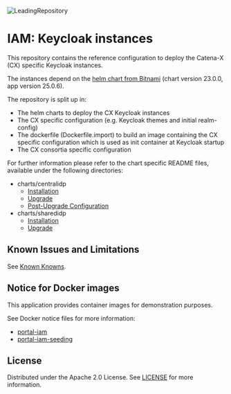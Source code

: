![LeadingRepository](https://img.shields.io/badge/Leading_Repository-blue)

# IAM: Keycloak instances

This repository contains the reference configuration to deploy the Catena-X (CX) specific Keycloak instances.

The instances depend on the [helm chart from Bitnami](https://artifacthub.io/packages/helm/bitnami/keycloak) (chart version 23.0.0, app version 25.0.6).

The repository is split up in:

* The helm charts to deploy the CX Keycloak instances
* The CX specific configuration (e.g. Keycloak themes and initial realm-config)
* The dockerfile (Dockerfile.import) to build an image containing the CX specific configuration which is used as init container at Keycloak startup
* The CX consortia specific configuration

For further information please refer to the chart specific README files, available under the following directories:

* charts/centralidp
  * [Installation](./charts/centralidp/README.md#installation)
  * [Upgrade](./charts/centralidp/README.md#upgrade)
  * [Post-Upgrade Configuration](./charts/centralidp/README.md#post-upgrade-configuration)
* charts/sharedidp
  * [Installation](./charts/sharedidp/README.md#installation)
  * [Upgrade](./charts/sharedidp/README.md#upgrade)

## Known Issues and Limitations

See [Known Knowns](/docs/admin/known-knowns/Known-Knowns.md).

## Notice for Docker images

This application provides container images for demonstration purposes.

See Docker notice files for more information:

* [portal-iam](./docker/notice-iam.md)
* [portal-iam-seeding](https://github.com/eclipse-tractusx/portal-backend/blob/main/docker/notice-iam-seeding.md)

## License

Distributed under the Apache 2.0 License.
See [LICENSE](./LICENSE) for more information.
